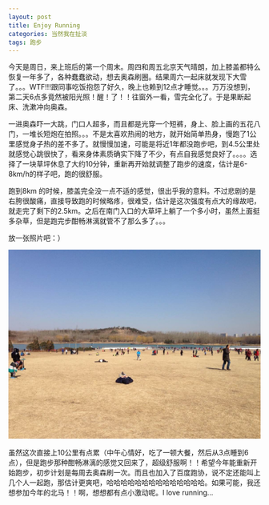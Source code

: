 ```yaml
---
layout: post
title: Enjoy Running
categories: 当然我在扯淡
tags: 跑步
---
```


今天是周日，来上班后的第一个周末。周四和周五北京天气晴朗，加上膝盖都特么恢复一年多了，各种蠢蠢欲动，想去奥森刷圈。结果周六一起床就发现下大雪了。。。WTF!!!跟同事吃饭抱怨了好久，晚上也赖到12点才睡觉。。。万万没想到，第二天6点多竟然被阳光照！醒！了！！往窗外一看，雪完全化了。于是果断起床、洗漱冲向奥森。

一进奥森吓一大跳，门口人超多，而且都是光穿一个短裤，身上、脸上画的五花八门，一堆长短炮在拍照。。。不是太喜欢热闹的地方，就开始简单热身，慢跑了1公里感觉身子热的差不多了。就慢慢加速，可能是将近1年都没跑步吧，到4.5公里处就感觉心跳很快了，看来身体素质确实下降了不少，有点自我感觉良好了。。。。选择了一块草坪休息了大约10分钟，重新再开始就调整了跑步的速度，估计是6-8km/h的样子吧，跑的很舒服。

跑到8km 的时候，膝盖完全没一点不适的感觉，很出乎我的意料。不过悲剧的是右胯很酸痛，直接导致跑的时候略疼，很难受，估计是这次强度有点大的缘故吧，就走完了剩下的2.5km。之后在南门入口的大草坪上躺了一个多小时，虽然上面挺多杂草，但是跑完步酣畅淋漓就管不了那么多了。。。

放一张照片吧：）

![img](../image/running-life.jpg)

虽然这次直接上10公里有点累（中午心情好，吃了一顿大餐，然后从3点睡到6点），但是跑步那种酣畅淋漓的感觉又回来了，超级舒服啊！！希望今年能重新开始跑步，初步计划是每周去奥森刷一次。而且也加入了百度跑协，说不定还能叫上几个人一起跑，那估计更爽吧，哈哈哈哈哈哈哈哈哈哈哈哈哈哈。如果可能，我还想参加今年的北马！！啊，想想都有点小激动呢。I love running...